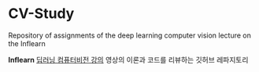 # CV-Study
Repository of assignments of the deep learning computer vision lecture on the Inflearn

**Inflearn** [딥러닝 컴퓨터비전 강의](https://www.inflearn.com/course/%EB%94%A5%EB%9F%AC%EB%8B%9D-%EC%BB%B4%ED%93%A8%ED%84%B0%EB%B9%84%EC%A0%84-%EC%99%84%EB%B2%BD%EA%B0%80%EC%9D%B4%EB%93%9C/dashboard) 영상의 이론과 코드를 리뷰하는 깃허브 레파지토리
